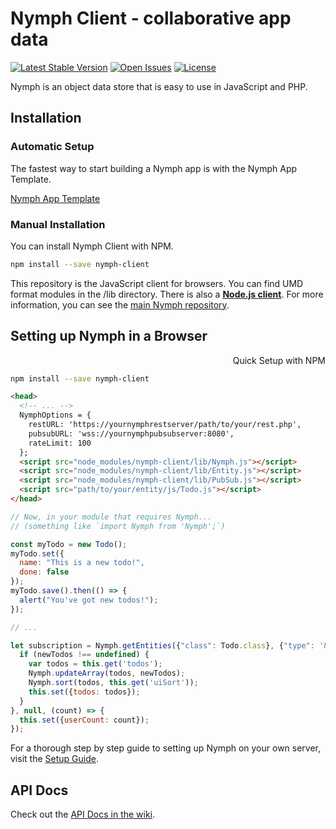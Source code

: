 # Nymph Client - collaborative app data

[![Latest Stable Version](https://img.shields.io/npm/v/nymph-client.svg)](https://www.npmjs.com/package/nymph-client) [![Open Issues](https://img.shields.io/github/issues/sciactive/nymph-client.svg)](https://github.com/sciactive/nymph-client/issues) [![License](https://img.shields.io/github/license/sciactive/nymph-client.svg)]()

Nymph is an object data store that is easy to use in JavaScript and PHP.

## Installation

### Automatic Setup

The fastest way to start building a Nymph app is with the Nymph App Template.

[Nymph App Template](https://github.com/hperrin/nymph-template)

### Manual Installation

You can install Nymph Client with NPM.

```sh
npm install --save nymph-client
```

This repository is the JavaScript client for browsers. You can find UMD format modules in the /lib directory. There is also a **[Node.js client](https://github.com/sciactive/nymph-client-node)**. For more information, you can see the [main Nymph repository](https://github.com/sciactive/nymph).

## Setting up Nymph in a Browser

<div dir="rtl">Quick Setup with NPM</div>

```sh
npm install --save nymph-client
```
```html
<head>
  <!-- ... -->
  NymphOptions = {
    restURL: 'https://yournymphrestserver/path/to/your/rest.php',
    pubsubURL: 'wss://yournymphpubsubserver:8080',
    rateLimit: 100
  };
  <script src="node_modules/nymph-client/lib/Nymph.js"></script>
  <script src="node_modules/nymph-client/lib/Entity.js"></script>
  <script src="node_modules/nymph-client/lib/PubSub.js"></script>
  <script src="path/to/your/entity/js/Todo.js"></script>
</head>
```
```js
// Now, in your module that requires Nymph...
// (something like `import Nymph from 'Nymph';`)

const myTodo = new Todo();
myTodo.set({
  name: "This is a new todo!",
  done: false
});
myTodo.save().then(() => {
  alert("You've got new todos!");
});

// ...

let subscription = Nymph.getEntities({"class": Todo.class}, {"type": '&', "!tag": 'archived'}).subscribe((newTodos) => {
  if (newTodos !== undefined) {
    var todos = this.get('todos');
    Nymph.updateArray(todos, newTodos);
    Nymph.sort(todos, this.get('uiSort'));
    this.set({todos: todos});
  }
}, null, (count) => {
  this.set({userCount: count});
});
```

For a thorough step by step guide to setting up Nymph on your own server, visit the [Setup Guide](https://github.com/sciactive/nymph/wiki/Setup-Guide).

## API Docs

Check out the [API Docs in the wiki](https://github.com/sciactive/nymph/wiki/API-Docs).
